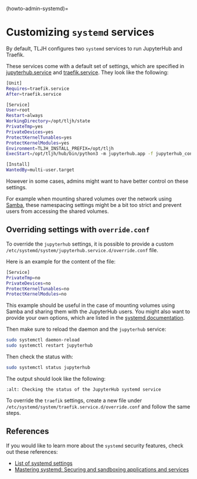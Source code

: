(howto-admin-systemd)=

# Customizing `systemd` services

By default, TLJH configures two `systemd` services to run JupyterHub and Traefik.

These services come with a default set of settings, which are specified in
[jupyterhub.service](https://github.com/jialii/the-littlest-jupyterhub/blob/HEAD/tljh/systemd-units/jupyterhub.service) and
[traefik.service](https://github.com/jialii/the-littlest-jupyterhub/blob/HEAD/tljh/systemd-units/traefik.service).
They look like the following:

```bash
[Unit]
Requires=traefik.service
After=traefik.service

[Service]
User=root
Restart=always
WorkingDirectory=/opt/tljh/state
PrivateTmp=yes
PrivateDevices=yes
ProtectKernelTunables=yes
ProtectKernelModules=yes
Environment=TLJH_INSTALL_PREFIX=/opt/tljh
ExecStart=/opt/tljh/hub/bin/python3 -m jupyterhub.app -f jupyterhub_config.py --upgrade-db

[Install]
WantedBy=multi-user.target
```

However in some cases, admins might want to have better control on these settings.

For example when mounting shared volumes over the network using [Samba](<https://en.wikipedia.org/wiki/Samba_(software)>),
these namespacing settings might be a bit too strict and prevent users from accessing the shared volumes.

## Overriding settings with `override.conf`

To override the `jupyterhub` settings, it is possible to provide a custom `/etc/systemd/system/jupyterhub.service.d/override.conf` file.

Here is an example for the content of the file:

```bash
[Service]
PrivateTmp=no
PrivateDevices=no
ProtectKernelTunables=no
ProtectKernelModules=no
```

This example should be useful in the case of mounting volumes using Samba and sharing them with the JupyterHub users.
You might also want to provide your own options, which are listed in the
[systemd documentation](https://www.freedesktop.org/software/systemd/man/systemd.exec.html).

Then make sure to reload the daemon and the `jupyterhub` service:

```bash
sudo systemctl daemon-reload
sudo systemctl restart jupyterhub
```

Then check the status with:

```bash
sudo systemctl status jupyterhub
```

The output should look like the following:

```{image} ../../images/admin/jupyterhub-systemd-status.png
:alt: Checking the status of the JupyterHub systemd service
```

To override the `traefik` settings, create a new file under `/etc/systemd/system/traefik.service.d/override.conf`
and follow the same steps.

## References

If you would like to learn more about the `systemd` security features, check out these references:

- [List of systemd settings](https://www.freedesktop.org/software/systemd/man/systemd.exec.html)
- [Mastering systemd: Securing and sandboxing applications and services](https://www.redhat.com/sysadmin/mastering-systemd)
